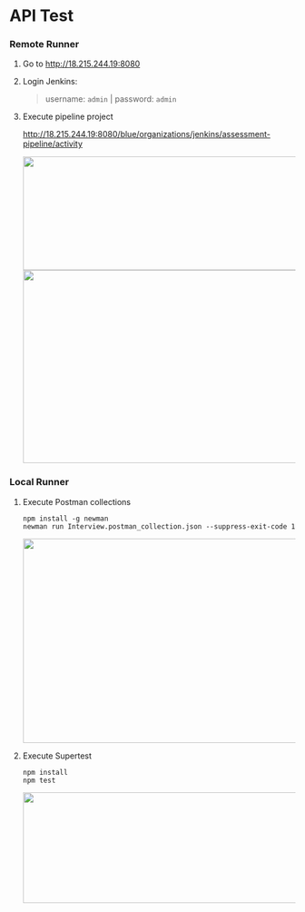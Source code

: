 # API Test


### Remote Runner

1. Go to http://18.215.244.19:8080
2. Login Jenkins:

      > username: `admin` | password: `admin`
3. Execute pipeline project

      http://18.215.244.19:8080/blue/organizations/jenkins/assessment-pipeline/activity

      <img src="https://i.imgur.com/CnvnZ66.png" width="520" height="200" />
      <img src="https://i.imgur.com/YxWFCp5.png" width="520" height="340" />


### Local Runner

1. Execute Postman collections
      ```
      npm install -g newman
      newman run Interview.postman_collection.json --suppress-exit-code 1
      ```

     <img src="https://i.imgur.com/uAwye99.png" width="620" height="360" />



2. Execute Supertest

      ```
      npm install
      npm test
      ```

      <img src="https://i.imgur.com/22z5cOe.png" width="620" height="195" />